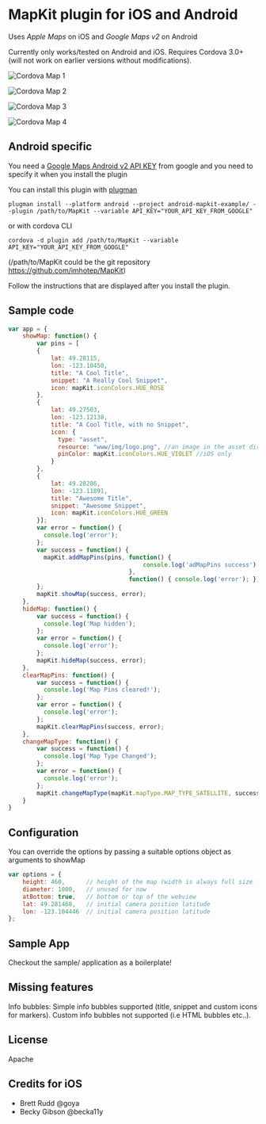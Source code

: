 MapKit plugin for iOS and Android
=================================

Uses *Apple Maps* on iOS and *Google Maps v2* on Android

Currently only works/tested on Android and iOS. Requires Cordova 3.0+ (will not work on earlier versions without modifications).

![Cordova Map 1](http://i.imgur.com/Mf6oeXal.png)

![Cordova Map 2](http://i.imgur.com/XaaBGeGl.png)

![Cordova Map 3](http://i.imgur.com/3IoDj0Rl.png)

![Cordova Map 4](http://i.imgur.com/Bfzik6Ml.png)


Android specific
----------------

You need a [Google Maps Android v2 API KEY](https://code.google.com/apis/console/) from google and you need to specify it when you install the plugin

You can install this plugin with [plugman](https://npmjs.org/package/plugman)

    plugman install --platform android --project android-mapkit-example/ --plugin /path/to/MapKit --variable API_KEY="YOUR_API_KEY_FROM_GOOGLE"

or with cordova CLI

    cordova -d plugin add /path/to/MapKit --variable API_KEY="YOUR_API_KEY_FROM_GOOGLE"
	
(/path/to/MapKit could be the git repository https://github.com/imhotep/MapKit)

Follow the instructions that are displayed after you install the plugin.


Sample code
-----------

```js
var app = {
    showMap: function() {
        var pins = [
        {
            lat: 49.28115,
            lon: -123.10450,
            title: "A Cool Title",
            snippet: "A Really Cool Snippet",
            icon: mapKit.iconColors.HUE_ROSE
        },
        {
            lat: 49.27503,
            lon: -123.12138,
            title: "A Cool Title, with no Snippet",
            icon: {
              type: "asset",
              resource: "www/img/logo.png", //an image in the asset directory
              pinColor: mapKit.iconColors.HUE_VIOLET //iOS only
            }
        },
        {
            lat: 49.28286,
            lon: -123.11891,
            title: "Awesome Title",
            snippet: "Awesome Snippet",
            icon: mapKit.iconColors.HUE_GREEN
        }];
        var error = function() {
          console.log('error');
        };
        var success = function() {
          mapKit.addMapPins(pins, function() {
                                      console.log('adMapPins success');
                                  },
                                  function() { console.log('error'); });
        };
        mapKit.showMap(success, error);
    },
    hideMap: function() {
        var success = function() {
          console.log('Map hidden');
        };
        var error = function() {
          console.log('error');
        };
        mapKit.hideMap(success, error);
    },
    clearMapPins: function() {
        var success = function() {
          console.log('Map Pins cleared!');
        };
        var error = function() {
          console.log('error');
        };
        mapKit.clearMapPins(success, error);
    },
    changeMapType: function() {
        var success = function() {
          console.log('Map Type Changed');
        };
        var error = function() {
          console.log('error');
        };
        mapKit.changeMapType(mapKit.mapType.MAP_TYPE_SATELLITE, success, error);
    }
}
```


Configuration
-------------

You can override the options by passing a suitable options object as arguments to showMap

```js
var options = {
    height: 460,      // height of the map (width is always full size for now)
    diameter: 1000,   // unused for now
    atBottom: true,   // bottom or top of the webview
    lat: 49.281468,   // initial camera position latitude
    lon: -123.104446  // initial camera position latitude
};
```

Sample App
----------

Checkout the sample/ application as a boilerplate!

Missing features
----------------

Info bubbles: Simple info bubbles supported (title, snippet and custom icons for markers). Custom info bubbles not supported (i.e HTML bubbles etc..).

License
-------

Apache


Credits for iOS
---------------
- Brett Rudd @goya
- Becky Gibson @becka11y
